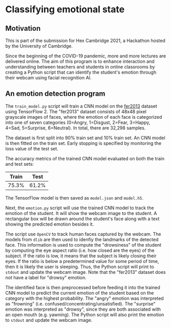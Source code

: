 # Classifying emotional state

## Motivation

This is part of the submission for Hex Cambridge 2021, a Hackathon hosted by the University of Cambridge.

Since the beginning of the COVID-19 pandemic, more and more lectures are delivered online. The aim of this program is to enhance interaction and understanding between teachers and students in online classrooms by creating a Python script that can identify the student's emotion through their webcam using facial recognition AI.

## An emotion detection program

The `train_model.py` script will train a CNN model on the [fer2013](https://www.kaggle.com/msambare/fer2013) dataset using TensorFlow 2. The "fer2013" dataset consists of 48x48 pixel grayscale images of faces, where the emotion of each face is categorized into one of seven categories (0=Angry, 1=Disgust, 2=Fear, 3=Happy, 4=Sad, 5=Surprise, 6=Neutral). In total, there are 32,298 samples. 

The dataset is first split into 90% train set and 10% train set. An CNN model is then fitted on the train set. Early stopping is specified by monitoring the loss value of the test set.

The accuracy metrics of the trained CNN model evaluated on both the train and test sets:

| Train | Test |
|-------|------|
| 75.3% | 61.2%|

The TensorFlow model is then saved as `model.json` and `model.h5`.

Next, the `emotion.py` script will use the trained CNN model to track the emotion of the student. It will show the webcam image to the student. A rectangular box will be drawn around the student's face along with a text showing the predicted emotion besides it.

The script use `OpenCV` to track human faces captured by the webcam. The models from `dlib` are then used to idenfiy the landmarks of the detected face. This information is used to compute the "drowsiness" of the student by computing the eye aspect ratio (i.e. how closed are the eyes) of the subject. If the ratio is low, it means that the subject is likely closing their eyes. If the ratio is below a predetermined value for some period of time, then it is likely the user is sleeping. Thus, the Python script will print to `stdout` and update the webcam image. Note that the "fer2013" dataset does not have a label for "drowsy" emotion.

The identified face is then preprocessed before feeding it into the trained CNN model to predict the current emotion of the student based on the category with the highest probability. The "angry" emotion was interpreted as "frowning" (i.e. confused/concentrating/unsatisfied). The "surprise" emotion was interpreted as "drowsy", since they are both associated with an open mouth (e.g. yawning). The Python script will also print the emotion to `stdout` and update the webcam image.
